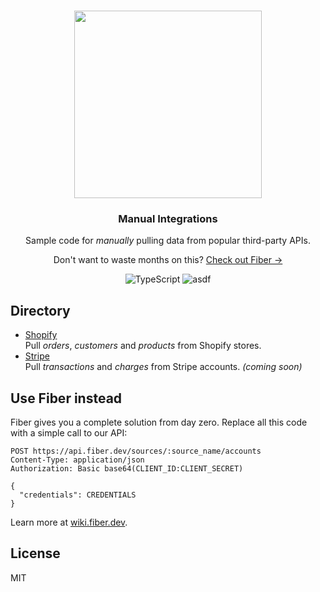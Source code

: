 <br />

<p align="center">
  <img src="https://media1.giphy.com/media/QQQoLTqkm7v3y/200.gif?cid=5a38a5a2jlhm7z1saq77j4g3odd7ba9cwq1y1okpe8ttmau8&ep=v1_gifs_search&rid=200.gif&ct=g" width="300"/>

  <h3 style="size: 20px" align="center">Manual Integrations</h1>

  <p align="center">
    Sample code for <em>manually</em> pulling data from popular third-party APIs.
  </p>

  <p align="center">
    Don't want to waste months on this? <a href="https://fiber.dev?rel=github">Check out Fiber &rarr;</a>
  </p>

  <p align="center" style="align: center;">
    <img src="https://img.shields.io/badge/TypeScript-blue" alt="TypeScript" />
    <img src="https://img.shields.io/badge/MIT-License" alt="asdf" />
  </p>
</p>

## Directory

- [Shopify](shopify) \
  Pull _orders_, _customers_ and _products_ from Shopify stores.
- [Stripe](stripe) \
  Pull _transactions_ and _charges_ from Stripe accounts. <em color="blue">(coming soon)</em>

## Use Fiber instead

Fiber gives you a complete solution from day zero. Replace all this code with a simple call to our API:

```http
POST https://api.fiber.dev/sources/:source_name/accounts
Content-Type: application/json
Authorization: Basic base64(CLIENT_ID:CLIENT_SECRET)

{
  "credentials": CREDENTIALS
}
```

Learn more at [wiki.fiber.dev](https://wiki.fiber.dev).

## License

MIT
